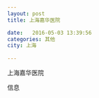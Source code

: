 ```yaml
--- 
layout: post 
title: 上海嘉华医院

date:   2016-05-03 13:39:56 
categories: 其他  
city: 上海
  
--- 
```

   
上海嘉华医院

信息


